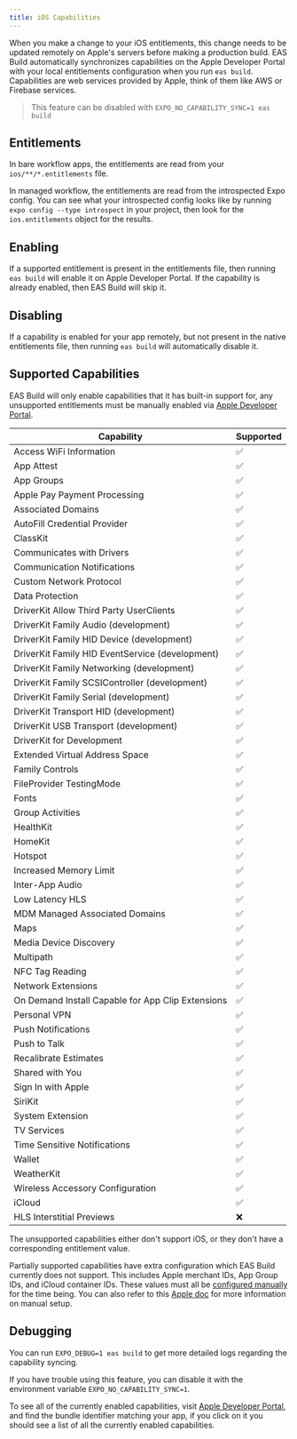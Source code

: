 ```yaml
---
title: iOS Capabilities
---
```


When you make a change to your iOS entitlements, this change needs to be updated remotely on Apple's servers before making a production build. EAS Build automatically synchronizes capabilities on the Apple Developer Portal with your local entitlements configuration when you run `eas build`. Capabilities are web services provided by Apple, think of them like AWS or Firebase services.

> This feature can be disabled with `EXPO_NO_CAPABILITY_SYNC=1 eas build`

## Entitlements

In bare workflow apps, the entitlements are read from your `ios/**/*.entitlements` file.

In managed workflow, the entitlements are read from the introspected Expo config. You can see what your introspected config looks like by running `expo config --type introspect` in your project, then look for the `ios.entitlements` object for the results.

## Enabling

If a supported entitlement is present in the entitlements file, then running `eas build` will enable it on Apple Developer Portal. If the capability is already enabled, then EAS Build will skip it.

## Disabling

If a capability is enabled for your app remotely, but not present in the native entitlements file, then running `eas build` will automatically disable it.

## Supported Capabilities

EAS Build will only enable capabilities that it has built-in support for, any unsupported entitlements must be manually enabled via [Apple Developer Portal][apple-dev-portal].

| Capability                                        | Supported |
| ------------------------------------------------- | --------- |
| Access WiFi Information                           | ✅        |
| App Attest                                        | ✅        |
| App Groups                                        | ✅        |
| Apple Pay Payment Processing                      | ✅        |
| Associated Domains                                | ✅        |
| AutoFill Credential Provider                      | ✅        |
| ClassKit                                          | ✅        |
| Communicates with Drivers                         | ✅        |
| Communication Notifications                       | ✅        |
| Custom Network Protocol                           | ✅        |
| Data Protection                                   | ✅        |
| DriverKit Allow Third Party UserClients           | ✅        |
| DriverKit Family Audio (development)              | ✅        |
| DriverKit Family HID Device (development)         | ✅        |
| DriverKit Family HID EventService (development)   | ✅        |
| DriverKit Family Networking (development)         | ✅        |
| DriverKit Family SCSIController (development)     | ✅        |
| DriverKit Family Serial (development)             | ✅        |
| DriverKit Transport HID (development)             | ✅        |
| DriverKit USB Transport (development)             | ✅        |
| DriverKit for Development                         | ✅        |
| Extended Virtual Address Space                    | ✅        |
| Family Controls                                   | ✅        |
| FileProvider TestingMode                          | ✅        |
| Fonts                                             | ✅        |
| Group Activities                                  | ✅        |
| HealthKit                                         | ✅        |
| HomeKit                                           | ✅        |
| Hotspot                                           | ✅        |
| Increased Memory Limit                            | ✅        |
| Inter-App Audio                                   | ✅        |
| Low Latency HLS                                   | ✅        |
| MDM Managed Associated Domains                    | ✅        |
| Maps                                              | ✅        |
| Media Device Discovery                            | ✅        |
| Multipath                                         | ✅        |
| NFC Tag Reading                                   | ✅        |
| Network Extensions                                | ✅        |
| On Demand Install Capable for App Clip Extensions | ✅        |
| Personal VPN                                      | ✅        |
| Push Notifications                                | ✅        |
| Push to Talk                                      | ✅        |
| Recalibrate Estimates                             | ✅        |
| Shared with You                                   | ✅        |
| Sign In with Apple                                | ✅        |
| SiriKit                                           | ✅        |
| System Extension                                  | ✅        |
| TV Services                                       | ✅        |
| Time Sensitive Notifications                      | ✅        |
| Wallet                                            | ✅        |
| WeatherKit                                        | ✅        |
| Wireless Accessory Configuration                  | ✅        |
| iCloud                                            | ✅        |
| HLS Interstitial Previews                         | ❌        |

The unsupported capabilities either don't support iOS, or they don't have a corresponding entitlement value.

Partially supported capabilities have extra configuration which EAS Build currently does not support. This includes Apple merchant IDs, App Group IDs, and iCloud container IDs. These values must all be [configured manually](https://expo.fyi/provisioning-profile-missing-capabilities) for the time being. You can also refer to this [Apple doc](https://developer.apple.com/documentation/xcode/adding-capabilities-to-your-app) for more information on manual setup.

## Debugging

You can run `EXPO_DEBUG=1 eas build` to get more detailed logs regarding the capability syncing.

If you have trouble using this feature, you can disable it with the environment variable `EXPO_NO_CAPABILITY_SYNC=1`.

To see all of the currently enabled capabilities, visit [Apple Developer Portal][apple-dev-portal], and find the bundle identifier matching your app, if you click on it you should see a list of all the currently enabled capabilities.

[apple-dev-portal]: https://developer.apple.com/account/resources/identifiers/list
